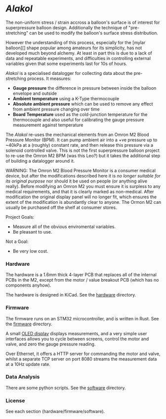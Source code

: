 # _Alakol_

The non-uniform stress / strain accross a balloon's surface is of interest
for superpressure balloon design. Additionally the technique of
"pre-stretching" can be used to modify the balloon's surface stress
distribution.

However the understanding of this process, especially for the [mylar
balloon][] shape popular among amateurs for its simplicity, has not
developed much beyond alchemy. At least in part this is due to a lack of
data and repeatable experiments, and difficulties in controlling external
variables given that some experiments last for 10s of hours.

_Alakol_ is a specialised datalogger for collecting data about the
pre-stretching process. It measures:

- **Gauge pressure** the difference in pressure between inside the balloon
  envelope and outside
- **Ambient temperature** using a K-Type thermocouple
- **Absolute ambient pressure** which can be used to remove any effect
  from ambient pressure changing over time
- **Board Temperature** used as the cold-junction temperature for the
  thermocouple and also useful for calibrating the gauge pressure
  measurement against temperature

The _Alakol_ re-uses the mechanical elements from an Omron M2 Blood
Pressure Monitor (BPM). It can pump ambient air into a +ve pressure up to
~40kPa at a (roughly) constant rate, and then release this pressure via a
solenoid controlled valve. This is not the first superpressure balloon
project to re-use the Omron M2 BPM (was this Leo?) but it takes the
additional step of building a datalogger around it.

WARNING: The Omron M2 Blood Pressure Monitor is a consumer medical device,
but after the modifications described here it is *no longer suitable for
its original purpose* nor should it be used on people (or anything alive
really). Before modifying an Omron M2 you must ensure it is surpless to any
medical requirements, and that it is clearly marked as non-medical. After
modification the original display panel will no longer fit, which ensures
the extent of the modification is abundantly clear to anyone. The Ormon M2
can usually be purchased off the shelf at consumer stores.

Project Goals:

- Measure all of the obvious enviromental variables.
- Be pleasant to use.

Not a Goal:

- Be very low cost.

### Hardware

The hardware is a 1.6mm thick 4-layer PCB that replaces all of the internal
PCBs in the M2, except from the motor / value breakout PCB (which has no
components anyhow).

The hardware is designed in KiCad. See the [hardware](hardware/) directory.

### Firmware

The firmware runs on an STM32 microcontroller, and is written in Rust. See
the [firmware](firmware/) directory.

A small [OLED display](adafruit-938) displays measurements, and a very
simple user interfaces allows you to cycle between screens, control the
motor and valve, and zero the gauge pressure reading.

Over Ethernet, it offers a HTTP server for commanding the motor and valve,
whilst a separate TCP server on port 8080 streams the measurement data at a
10Hz update rate.

### Data Analysis

There are some python scripts. See the [software](software/) directory.

### License

See each section (hardware/firmware/software).

[mylar-balloon]: https://www.wikipedia.org/wiki/Mylar_balloon_(geometry)
[adafruit-938]: https://www.adafruit.com/product/938
